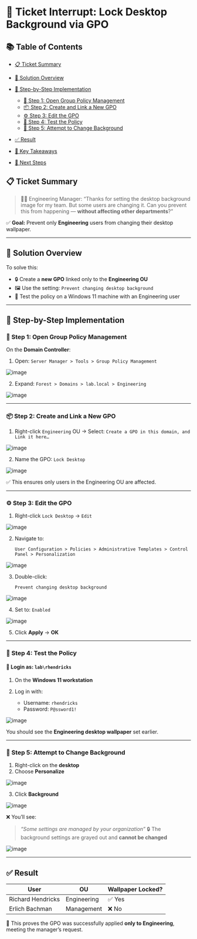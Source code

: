 # 🎫 Ticket Interrupt: Lock Desktop Background via GPO

## 📚 Table of Contents

* [📋 Ticket Summary](#-ticket-summary)
* [🧠 Solution Overview](#-solution-overview)
* [🧰 Step-by-Step Implementation](#-step-by-step-implementation)

  * [🧭 Step 1: Open Group Policy Management](#-step-1-open-group-policy-management)
  * [📦 Step 2: Create and Link a New GPO](#-step-2-create-and-link-a-new-gpo)
  * [⚙️ Step 3: Edit the GPO](#-step-3-edit-the-gpo)
  * [🔁 Step 4: Test the Policy](#-step-4-test-the-policy)
  * [🎨 Step 5: Attempt to Change Background](#-step-5-attempt-to-change-background)
* [✅ Result](#-result)
* [🔑 Key Takeaways](#-key-takeaways)
* [🧪 Next Steps](#-next-steps)

## 📋 Ticket Summary

> 🧑‍💼 Engineering Manager:
> “Thanks for setting the desktop background image for my team. But some users are changing it. Can you prevent this from happening — **without affecting other departments**?”

✅ **Goal:** Prevent only **Engineering** users from changing their desktop wallpaper.

---

## 🧠 Solution Overview

To solve this:

* 🔒 Create a **new GPO** linked only to the **Engineering OU**
* 🖼️ Use the setting: `Prevent changing desktop background`
* 🔁 Test the policy on a Windows 11 machine with an Engineering user

---

## 🧰 Step-by-Step Implementation

### 🧭 Step 1: Open Group Policy Management

On the **Domain Controller**:

1. Open:
   `Server Manager > Tools > Group Policy Management`

![image](https://github.com/user-attachments/assets/ffb26dca-9180-4d2a-9b65-389ba0362643)

2. Expand:
   `Forest > Domains > lab.local > Engineering`

![image](https://github.com/user-attachments/assets/b8a67f59-469e-4cb6-901a-813bf57dced8)

---

### 📦 Step 2: Create and Link a New GPO

1. Right-click `Engineering` OU →
   Select: `Create a GPO in this domain, and Link it here…`

![image](https://github.com/user-attachments/assets/657c6552-b393-48ff-a848-18f17b9ef0f7)

2. Name the GPO:
   `Lock Desktop`

![image](https://github.com/user-attachments/assets/90bb7611-34a6-4d8c-89ea-b7ed4146c2d2)

✅ This ensures only users in the Engineering OU are affected.

---

### ⚙️ Step 3: Edit the GPO

1. Right-click `Lock Desktop` → `Edit`

![image](https://github.com/user-attachments/assets/7fc1a0d3-d4d4-4768-a17a-425520176a15)

2. Navigate to:

   ```
   User Configuration > Policies > Administrative Templates > Control Panel > Personalization
   ```

![image](https://github.com/user-attachments/assets/411954c1-b2e4-4906-b2ab-f0029f9dd561)

3. Double-click:

   ```
   Prevent changing desktop background
   ```

![image](https://github.com/user-attachments/assets/c4e15e4f-d0ea-440b-83e1-c21ad81011d3)

4. Set to: `Enabled`

![image](https://github.com/user-attachments/assets/9e508d4c-a5e0-4b2c-bd58-d1b40b440331)

5. Click **Apply** → **OK**

---

### 🔁 Step 4: Test the Policy

#### 👤 Login as: `lab\rhendricks`

1. On the **Windows 11 workstation**
2. Log in with:

   * Username: `rhendricks`
   * Password: `P@ssword1!`

![image](https://github.com/user-attachments/assets/7324b043-f50f-4dae-805b-2c783297f6d4)

You should see the **Engineering desktop wallpaper** set earlier.

---

### 🎨 Step 5: Attempt to Change Background

1. Right-click on the **desktop**
2. Choose **Personalize**

![image](https://github.com/user-attachments/assets/619a4c3a-c1c7-40c4-a8b8-730172f7db7c)

3. Click **Background**

![image](https://github.com/user-attachments/assets/1e2c14a9-0ab0-4b0d-b142-ae3b306d6bbe)

❌ You’ll see:

> *“Some settings are managed by your organization”*
> 🔒 The background settings are grayed out and **cannot be changed**

![image](https://github.com/user-attachments/assets/6055e97d-db64-4a7f-9a7e-44eba362bcbf)

---

## ✅ Result

| User              | OU          | Wallpaper Locked? |
| ----------------- | ----------- | ----------------- |
| Richard Hendricks | Engineering | ✅ Yes             |
| Erlich Bachman    | Management  | ❌ No              |

🎯 This proves the GPO was successfully applied **only to Engineering**, meeting the manager’s request.

